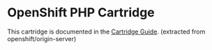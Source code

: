 # OpenShift PHP Cartridge
This cartridge is documented in the [Cartridge Guide](http://openshift.github.io/documentation/oo_cartridge_guide.html#php).
(extracted from openshift/origin-server)
